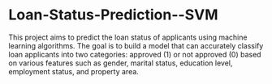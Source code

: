 # Loan-Status-Prediction--SVM
This project aims to predict the loan status of applicants using machine learning algorithms. The goal is to build a model that can accurately classify loan applicants into two categories: approved (1) or not approved (0) based on various features such as gender, marital status, education level, employment status, and property area.
